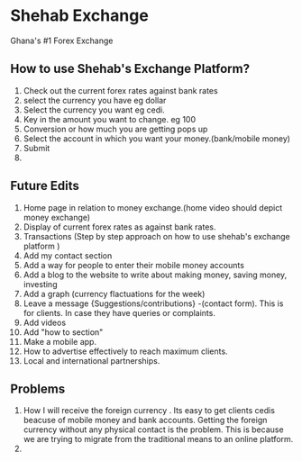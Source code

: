 # Shehab Exchange


Ghana's #1 Forex Exchange


## How to use Shehab's Exchange Platform?

1. Check out the current forex rates against bank rates
2. select the currency you  have eg dollar
3. Select the currency you want eg cedi.
4. Key in the amount you want to change. eg 100
5. Conversion or how much you are getting pops up
5. Select the account in which you want your money.(bank/mobile money)
6. Submit
7.

## Future Edits
1. Home page in relation to money exchange.(home video  should depict money exchange)
2. Display of current forex rates as against bank rates.
3. Transactions (Step by step approach on how to use shehab's exchange platform )
4. Add my contact section
5. Add a way for people to enter their mobile money accounts
6. Add a blog to the website to write about making money, saving money, investing
7. Add a graph (currency flactuations for the week)
8.  Leave a message {Suggestions/contributions} -(contact form). This is for clients. In case they have queries or complaints.
9. Add videos 
10. Add "how to section"
11. Make a mobile app.
12. How to advertise effectively to reach maximum clients.
13. Local and international partnerships.

## Problems


1.  How I will receive the foreign currency . Its easy to get clients cedis beacuse of mobile money and bank accounts.  Getting the
 foreign currency  without any physical contact is the problem. This is because we are trying to migrate from the traditional means to an online platform.
1. 




